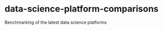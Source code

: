 data-science-platform-comparisons
=================================

Benchmarking of the latest data science platforms
